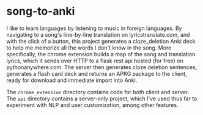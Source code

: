 # song-to-anki

I like to learn languages by listening to music in foreign languages. By navigating to a song's line-by-line translation on lyricstranslate.com, and with the click of a button, this project generates a cloze_deletion Anki deck to help me memorize all the words I don't know in the song. More specifically, the chrome extension builds a map of the song and translation lyrics, which it sends over HTTP to a flask rest api hosted (for free) on pythonanywhere.com. The server then generates cloze deletion sentences, generates a flash card deck and returns an APKG package to the client, ready for download and immediate import into Anki.

The `chrome_extension` directory contains code for both client and server. The `api` directory contains a server-only project, which I've used thus far to experiment with NLP and user customization, among other features.
